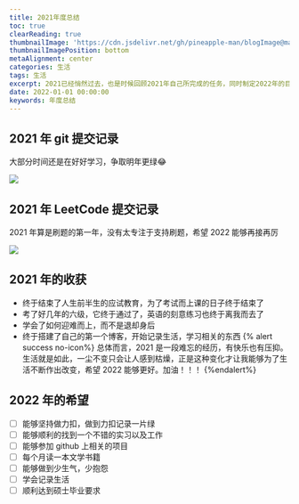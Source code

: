 ```yaml
---
title: 2021年度总结
toc: true
clearReading: true
thumbnailImage: 'https://cdn.jsdelivr.net/gh/pineapple-man/blogImage@main/image/life/2021.jpg'
thumbnailImagePosition: bottom
metaAlignment: center
categories: 生活
tags: 生活
excerpt: 2021已经悄然过去，也是时候回顾2021年自己所完成的任务，同时制定2022年的目标啦
date: 2022-01-01 00:00:00
keywords: 年度总结
---
```


<!-- toc -->

## 2021 年 git 提交记录

大部分时间还是在好好学习，争取明年更绿:joy:

![](https://cdn.jsdelivr.net/gh/pineapple-man/blogImage@main/image/20220104102031.png)

## 2021 年 LeetCode 提交记录

2021 年算是刷题的第一年，没有太专注于支持刷题，希望 2022 能够再接再厉

![](https://cdn.jsdelivr.net/gh/pineapple-man/blogImage@main/image/20220104102542.png)

## 2021 年的收获

- 终于结束了人生前半生的应试教育，为了考试而上课的日子终于结束了
- 考了好几年的六级，它终于通过了，英语的刻意练习也终于离我而去了
- 学会了如何迎难而上，而不是退却身后
- 终于搭建了自己的第一个博客，开始记录生活，学习相关的东西
  {% alert success no-icon%} 总体而言，2021 是一段难忘的经历，有快乐也有压抑。生活就是如此，一尘不变只会让人感到枯燥，正是这种变化才让我能够为了生活不断作出改变，希望 2022 能够更好。加油！！！ {%endalert%}

## 2022 年的希望

- [ ] 能够坚持做力扣，做到力扣记录一片绿
- [ ] 能够顺利的找到一个不错的实习以及工作
- [ ] 能够参加 github 上相关的项目
- [ ] 每个月读一本文学书籍
- [ ] 能够做到少生气，少抱怨
- [ ] 学会记录生活
- [ ] 顺利达到硕士毕业要求
